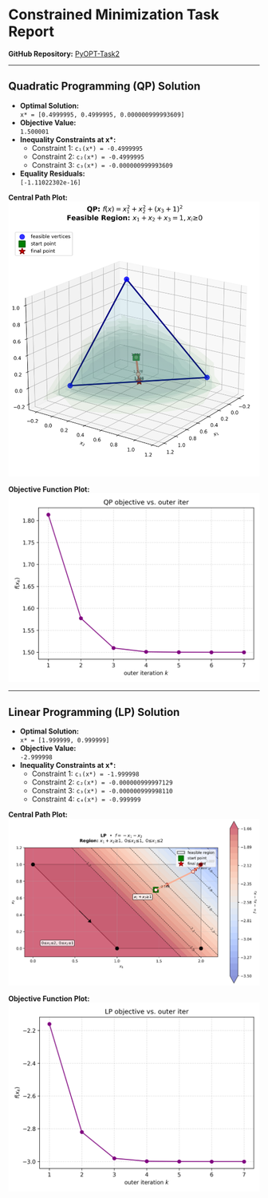 # Constrained Minimization Task Report

**GitHub Repository:** [PyOPT-Task2](https://github.com/vaknin34/PyOPT-Task2)

---

## Quadratic Programming (QP) Solution

- **Optimal Solution:**  
    `x* = [0.4999995, 0.4999995, 0.000000999993609]`
- **Objective Value:**  
    `1.500001`
- **Inequality Constraints at x\*:**  
    - Constraint 1: `c₁(x*) = -0.4999995`
    - Constraint 2: `c₂(x*) = -0.4999995`
    - Constraint 3: `c₃(x*) = -0.000000999993609`
- **Equality Residuals:**  
    `[-1.11022302e-16]`

**Central Path Plot:**  
![Central Path (QP)](plots/qp_path.png)

**Objective Function Plot:**  
![Objective Function (QP)](plots/qp_obj.png)

---

## Linear Programming (LP) Solution

- **Optimal Solution:**  
    `x* = [1.999999, 0.999999]`
- **Objective Value:**  
    `-2.999998`
- **Inequality Constraints at x\*:**  
    - Constraint 1: `c₁(x*) = -1.999998`
    - Constraint 2: `c₂(x*) = -0.000000999997129`
    - Constraint 3: `c₃(x*) = -0.000000999998110`
    - Constraint 4: `c₄(x*) = -0.999999`

**Central Path Plot:**  
![Central Path (LP)](plots/lp_path.png)

**Objective Function Plot:**  
![Objective Function (LP)](plots/lp_obj.png)